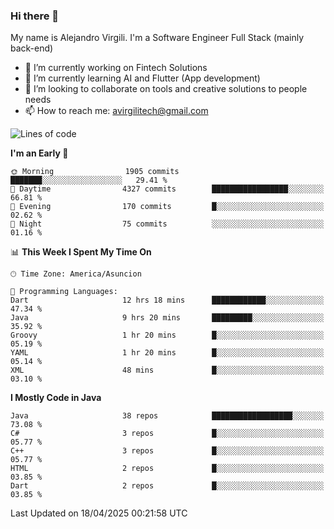 ### Hi there 👋

My name is Alejandro Virgili. I'm a Software Engineer Full Stack (mainly back-end)


- 🔭 I’m currently working on Fintech Solutions
- 🌱 I’m currently learning AI and Flutter (App development)
- 👯 I’m looking to collaborate on tools and creative solutions to people needs
- 📫 How to reach me: avirgilitech@gmail.com
  
<!--START_SECTION:waka-->
![Lines of code](https://img.shields.io/badge/From%20Hello%20World%20I%27ve%20Written-736.5%20thousand%20lines%20of%20code-blue)

**I'm an Early 🐤** 

```text
🌞 Morning                1905 commits        ███████░░░░░░░░░░░░░░░░░░   29.41 % 
🌆 Daytime                4327 commits        █████████████████░░░░░░░░   66.81 % 
🌃 Evening                170 commits         █░░░░░░░░░░░░░░░░░░░░░░░░   02.62 % 
🌙 Night                  75 commits          ░░░░░░░░░░░░░░░░░░░░░░░░░   01.16 % 
```


📊 **This Week I Spent My Time On** 

```text
🕑︎ Time Zone: America/Asuncion

💬 Programming Languages: 
Dart                     12 hrs 18 mins      ████████████░░░░░░░░░░░░░   47.34 % 
Java                     9 hrs 20 mins       █████████░░░░░░░░░░░░░░░░   35.92 % 
Groovy                   1 hr 20 mins        █░░░░░░░░░░░░░░░░░░░░░░░░   05.19 % 
YAML                     1 hr 20 mins        █░░░░░░░░░░░░░░░░░░░░░░░░   05.14 % 
XML                      48 mins             █░░░░░░░░░░░░░░░░░░░░░░░░   03.10 % 
```

**I Mostly Code in Java** 

```text
Java                     38 repos            ██████████████████░░░░░░░   73.08 % 
C#                       3 repos             █░░░░░░░░░░░░░░░░░░░░░░░░   05.77 % 
C++                      3 repos             █░░░░░░░░░░░░░░░░░░░░░░░░   05.77 % 
HTML                     2 repos             █░░░░░░░░░░░░░░░░░░░░░░░░   03.85 % 
Dart                     2 repos             █░░░░░░░░░░░░░░░░░░░░░░░░   03.85 % 
```




 Last Updated on 18/04/2025 00:21:58 UTC
<!--END_SECTION:waka-->

